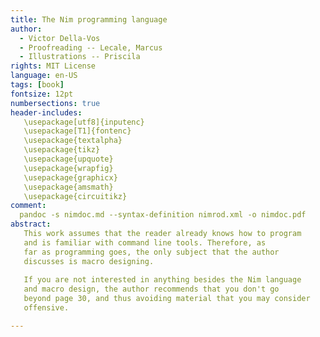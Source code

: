 ```yaml
---
title: The Nim programming language
author:
  - Victor Della-Vos
  - Proofreading -- Lecale, Marcus
  - Illustrations -- Priscila
rights: MIT License
language: en-US
tags: [book]
fontsize: 12pt
numbersections: true
header-includes:
   \usepackage[utf8]{inputenc}
   \usepackage[T1]{fontenc}
   \usepackage{textalpha}
   \usepackage{tikz}
   \usepackage{upquote} 
   \usepackage{wrapfig}
   \usepackage{graphicx}
   \usepackage{amsmath}
   \usepackage{circuitikz}
comment:
  pandoc -s nimdoc.md --syntax-definition nimrod.xml -o nimdoc.pdf
abstract:
   This work assumes that the reader already knows how to program
   and is familiar with command line tools. Therefore, as
   far as programming goes, the only subject that the author
   discusses is macro designing.
   
   If you are not interested in anything besides the Nim language
   and macro design, the author recommends that you don't go
   beyond page 30, and thus avoiding material that you may consider
   offensive.

---
```


